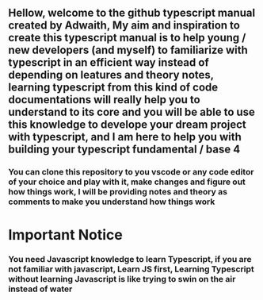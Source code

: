 ## Hellow, welcome to the github typescript manual created by Adwaith, My aim and inspiration to create this typescript manual is to help young / new developers (and myself) to familiarize with typescript in an efficient way instead of depending on leatures and theory notes, learning typescript from this kind of code documentations will really help you to understand to its core and you will be able to use this knowledge to develope your dream project with typescript, and I am here  to help you with building your typescript fundamental / base 4

### You can clone this repository to you vscode or any code editor of your choice and play with it, make changes and figure out how things work, I will be providing notes and theory as comments to make you understand how things work

# Important Notice
### You need Javascript knowledge to learn Typescript, if you are not familiar with javascript, Learn JS first, Learning Typescript without learning Javascript is like trying to swin on the air instead of water